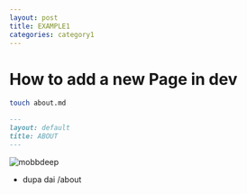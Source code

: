 ```yaml
---
layout: post
title: EXAMPLE1
categories: category1
---
```


# How to add a new Page in dev

```bash
touch about.md
```

```markdown
---
layout: default
title: ABOUT
---
```
![mobbdeep](/images/IMG_5562.HEIC)

- dupa dai /about